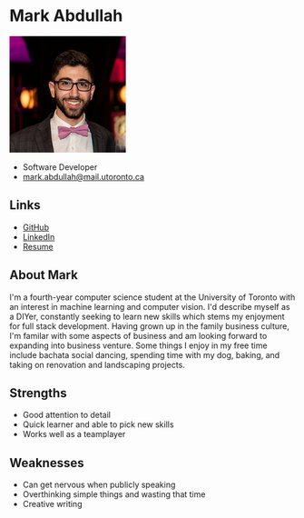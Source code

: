 # Mark Abdullah

![Mark Abdullah Profile](./mark_profile_pic.png)

- Software Developer
- mark.abdullah@mail.utoronto.ca

## Links

- [GitHub](https://github.com/markabdullah)
- [LinkedIn](https://www.linkedin.com/in/markabdullah/)
- [Resume](./mark_abdullah_resume.pdf)

## About Mark
I'm a fourth-year computer science student at the University of Toronto with an interest in machine learning and computer vision. I'd describe myself as a DIYer, constantly seeking to learn new skills which stems my enjoyment for full stack development. Having grown up in the family business culture, I'm familar with some aspects of business and am looking forward to expanding into business venture. Some things I enjoy in my free time include bachata social dancing, spending time with my dog, baking, and taking on renovation and landscaping projects.  

## Strengths

- Good attention to detail
- Quick learner and able to pick new skills
- Works well as a teamplayer

## Weaknesses

- Can get nervous when publicly speaking
- Overthinking simple things and wasting that time
- Creative writing
